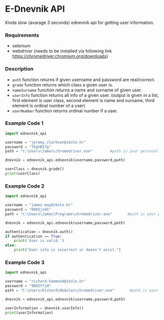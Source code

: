 # E-Dnevnik API
Kinda slow (avarage 3 seconds) ednevnik api for getting user information.

### Requirements 
* selenium
* webdriver (needs to be installed via following link https://chromedriver.chromium.org/downloads)

### Description
* `auth` function returns if given username and password are real/correct.
* `grade` function returns which class a given user is.
* `nameSurname` function returns a name and surname of given user.
* `userInfo` function returns all info of a given user. (output is given in a list, first element is user class, second element is name and surname, third element is ordinal number of a user)
* `userNumber` function returns ordinal number if a user.

### Example Code 1
```py
import ednevnik_api

username = "jeremy.clarkson@skole.hr"
password = "76ghBI7g"
path = "C:\Users\James\chromedriver.exe"        #path is your personal path where webdriver is located on your PC

dnevnik = ednevnik_api.ednevnik(username,password,path)

userClass = dnevnik.grade()
print(userClass)
```
### Example Code 2
```py
import ednevnik_api

username = "james.may@skole.hr"
password = "09OIjs65"
path = "C:\Users\James\Programs\chromedriver.exe"       #path is your personal path where webdriver is located on your PC

dnevnik = ednevnik_api.ednevnik(username,password,path)

authentication = dnevnik.auth()
if authentication == True:
    print('User is valid.')
else:
    print("User info is incorrect or doesn't exist.")
```
### Example Code 3
```py
import ednevnik_api

username = "richard.hammond@skole.hr"
password = "9865Y7jH"
path = "C:\Users\Richard\Modules\chromedriver.exe"       #path is your personal path where webdriver is located on your PC

dnevnik = ednevnik_api.ednevnik(username,password,path)

userInformation = dnevnik.userInfo()
print(userInformation)
```